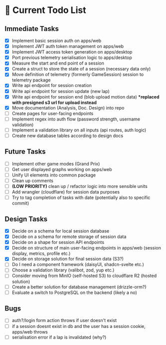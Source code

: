 # 📌 Current Todo List

## Immediate Tasks

- [x] Implement basic session auth on apps/web
- [x] Implement JWT auth token management on apps/web
- [x] Implement JWT access token generation on apps/desktop
- [x] Port previous telemetry serialisation logic to apps/desktop
- [x] Measure the start and end point of a session
- [x] Create a struct to store the state of a session (necessary data only)
- [x] Move definition of telemetry (formerly GameSession) session to telemetry package
- [x] Write api endpoint for session creation
- [x] Write api endpoint for session update (new lap)
- [x] Write api endpoint for session end (blob upload motion data) **\*replaced with presigned s3 url for upload instead**
- [x] Move documentation (Analysis, Doc. Design) into repo
- [ ] Create pages for user-facing endpoints
- [ ] Implement regex into auth flow (password strength, username validation)
- [ ] Implement a validation library on all inputs (api routes, auth logic)
- [ ] Create new database tables according to design docs

## Future Tasks

- [ ] Implement other game modes (Grand Prix)
- [ ] Get user displayed graphs working on apps/web
- [ ] Unify UI elements into common package
- [ ] Clean up comments
- [ ] **(LOW PRIORITY)** clean up / refactor logic into more sensible units
- [ ] Add wrangler (cloudflare) for session data purposes
- [ ] Try to tag completion of tasks with date (potentially also to specific commit)

## Design Tasks

- [x] Decide on a schema for local session database
- [x] Decide on a schema for remote storage of session data
- [x] Decide on a shape for session API endpoints
- [x] Decide on structure of main user-facing endpoints in apps/web (session display, metrics, profile etc.)
- [x] Decide on storage solution for final session data (S3?)
- [ ] Do I need a component framework (daisyUI, shadcn-svelte etc.)
- [ ] Choose a validation library (valibot, zod, yup etc.)
- [ ] Consider moving from MinIO (self-hosted S3) to cloudflare R2 (hosted solution)
- [ ] Create a better solution for database management (drizzle-orm?)
- [ ] Evaluate a switch to PostgreSQL on the backend (likely a no)

## Bugs

- [ ] auth?/login form action throws if user doesn't exist
- [ ] if a session doesnt exist in db and the user has a session cookie, apps/web throws
- [ ] serialisation error if a lap is invalidated (why?)
